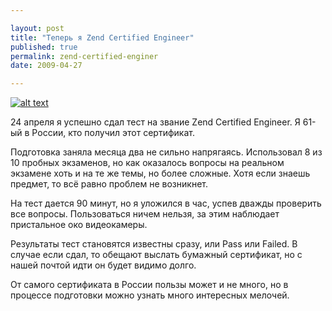 ```yaml
---

layout: post
title: "Теперь я Zend Certified Engineer"
published: true
permalink: zend-certified-enginer
date: 2009-04-27

---
```


[![alt text](http://www.zend.com/img/yellowpages/php5_zce_logo_new.gif "Zend Certified Enginer")](http://www.zend.com/store/education/certification/yellow-pages.php#show-ClientCandidateID=ZEND010659)

24 апреля я успешно сдал тест на звание Zend Certified Engineer.
Я 61-ый в России, кто получил этот сертификат.

Подготовка заняла месяца два не сильно напрягаясь. Использовал 8 из 10 пробных экзаменов, но как оказалось вопросы на реальном экзамене хоть и на те же темы, но более сложные. Хотя если знаешь предмет, то всё равно проблем не возникнет.

На тест дается 90 минут, но я уложился в час, успев дважды проверить все вопросы. Пользоваться ничем нельзя, за этим наблюдает пристальное око видеокамеры.

Результаты тест становятся известны сразу, или Pass или Failed. В случае если сдал, то обещают выслать бумажный сертификат, но с нашей почтой идти он будет видимо долго.

От самого сертификата в России пользы может и не много, но в процессе подготовки можно узнать много интересных мелочей.